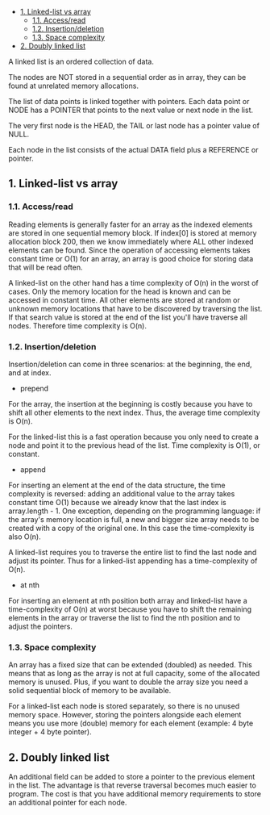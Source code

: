 - [1. Linked-list vs array](#1-linked-list-vs-array)
  - [1.1. Access/read](#11-accessread)
  - [1.2. Insertion/deletion](#12-insertiondeletion)
  - [1.3. Space complexity](#13-space-complexity)
- [2. Doubly linked list](#2-doubly-linked-list)

A linked list is an ordered collection of data. 

The nodes are NOT stored in a sequential order as in array, they can be found at unrelated memory allocations.

The list of data points is linked together with pointers. Each data point or NODE has a POINTER that points to the next value or next node in the list.

The very first node is the HEAD, the TAIL or last node has a pointer value of NULL.

Each node in the list consists of the actual DATA field plus a REFERENCE or pointer.

## 1. Linked-list vs array
### 1.1. Access/read
Reading elements is generally faster for an array as the indexed elements are stored in one sequential memory block. If index[0] is stored at memory allocation block 200, then we know immediately where ALL other indexed elements can be found. Since the operation of accessing elements takes constant time or O(1) for an array, an array is good choice for storing data that will be read often.

A linked-list on the other hand has a time complexity of O(n) in the worst of cases. Only the memory location for the head is known and can be accessed in constant time. All other elements are stored at random or unknown memory locations that have to be discovered by traversing the list. If that search value is stored at the end of the list you'll have traverse all nodes. Therefore time complexity is O(n).

### 1.2. Insertion/deletion
Insertion/deletion can come in three scenarios: at the beginning, the end, and at index.

- prepend

For the array, the insertion at the beginning is costly because you have to shift all other elements to the next index. Thus, the average time complexity is O(n).

For the linked-list this is a fast operation because you only need to create a node and point it to the previous head of the list. Time complexity is O(1), or constant.

- append

For inserting an element at the end of the data structure, the time complexity is reversed: adding an additional value to the array takes constant time O(1) because we already know that the last index is array.length - 1. One exception, depending on the programming language: if the array's memory location is full, a new and bigger size array needs to be created with a copy of the original one. In this case the time-complexity is also O(n).

A linked-list requires you to traverse the entire list to find the last node and adjust its pointer. Thus for a linked-list appending has a time-complexity of O(n).

- at nth

For inserting an element at nth position both array and linked-list have a time-complexity of O(n) at worst because you have to shift the remaining elements in the array or traverse the list to find the nth position and to adjust the pointers.

### 1.3. Space complexity
An array has a fixed size that can be extended (doubled) as needed. This means that as long as the array is not at full capacity, some of the allocated memory is unused. Plus, if you want to double the array size you need a solid sequential block of memory to be available. 

For a linked-list each node is stored separately, so there is no unused memory space. However, storing the pointers alongside each element means you use more (double) memory for each element (example: 4 byte integer + 4 byte pointer).

## 2. Doubly linked list
An additional field can be added to store a pointer to the previous element in the list. The advantage is that reverse traversal becomes much easier to program. The cost is that you have additional memory requirements to store an additional pointer for each node.